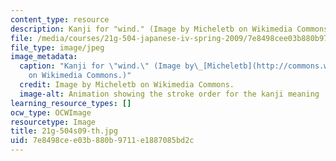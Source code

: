 ```yaml
---
content_type: resource
description: Kanji for "wind." (Image by Micheletb on Wikimedia Commons.)
file: /media/courses/21g-504-japanese-iv-spring-2009/7e8498cee03b880b9711e1887085bd2c_21g-504s09-th.jpg
file_type: image/jpeg
image_metadata:
  caption: "Kanji for \"wind.\" (Image by\_[Micheletb](http://commons.wikimedia.org/wiki/File:%E9%A2%A8-order.gif)\_\
    on Wikimedia Commons.)"
  credit: Image by Micheletb on Wikimedia Commons.
  image-alt: Animation showing the stroke order for the kanji meaning ''wind.''
learning_resource_types: []
ocw_type: OCWImage
resourcetype: Image
title: 21g-504s09-th.jpg
uid: 7e8498ce-e03b-880b-9711-e1887085bd2c
---
```


